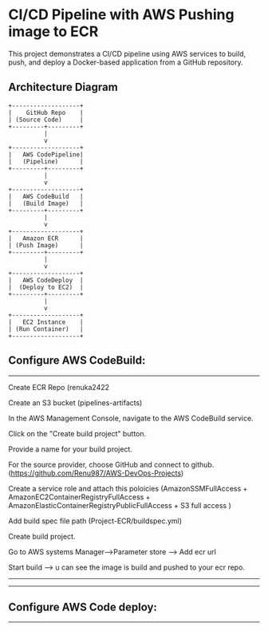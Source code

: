 # CI/CD Pipeline with AWS Pushing image to ECR

This project demonstrates a CI/CD pipeline using AWS services to build, push, and deploy a Docker-based application from a GitHub repository.

## Architecture Diagram

```plaintext
+-------------------+
|    GitHub Repo    |
| (Source Code)     |
+---------+---------+
          |
          v
+-------------------+
|   AWS CodePipeline|
|   (Pipeline)      |
+---------+---------+
          |
          v
+-------------------+
|   AWS CodeBuild   |
|   (Build Image)   |
+---------+---------+
          |
          v
+-------------------+
|   Amazon ECR      |
| (Push Image)      |
+---------+---------+
          |
          v
+-------------------+
|   AWS CodeDeploy  |
|  (Deploy to EC2)  |
+---------+---------+
          |
          v
+-------------------+
|   EC2 Instance    |
| (Run Container)   |
+-------------------+

```


## Configure AWS CodeBuild:
---------------------------
Create ECR Repo (renuka2422

Create an S3 bucket (pipelines-artifacts)

In the AWS Management Console, navigate to the AWS CodeBuild service.

Click on the "Create build project" button.

Provide a name for your build project.

For the source provider, choose GitHub and connect to github.(https://github.com/Renu987/AWS-DevOps-Projects)

Create a service role and attach this poloicies (AmazonSSMFullAccess + AmazonEC2ContainerRegistryFullAccess + AmazonElasticContainerRegistryPublicFullAccess + S3 full access  )

Add build spec file path (Project-ECR/buildspec.yml)

Create build project.

Go to AWS systems Manager-->Parameter store --> Add ecr url

Start build --> u can see the image is build and pushed to your ecr repo.


--------------------------------------------------------------------------------------------------------------------------------------------
--------------------------------------------------------------------------------------------------------------------------------------------

## Configure AWS Code deploy:
-----------------------------


